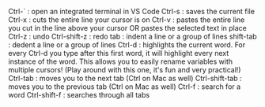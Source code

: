Ctrl-` : open an integrated terminal in VS Code
Ctrl-s : saves the current file
Ctrl-x : cuts the entire line your cursor is on
Ctrl-v : pastes the entire line you cut in the line above your cursor OR pastes the selected text in place
Ctrl-z : undo
Ctrl-shift-z : redo
tab : indent a line or a group of lines
shift-tab : dedent a line or a group of lines
Ctrl-d : highlights the current word. For every Ctrl-d you type after this first word, it will highlight every next instance of the word. This allows you to easily rename variables with multiple cursors! (Play around with this one, it's fun and very practical!)
Ctrl-tab : moves you to the next tab (Ctrl on Mac as well)
Ctrl-shift-tab : moves you to the previous tab (Ctrl on Mac as well)
Ctrl-f : search for a word
Ctrl-shift-f : searches through all tabs

